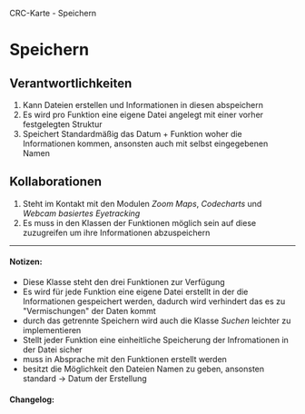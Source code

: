 CRC-Karte - Speichern

# Speichern
## Verantwortlichkeiten
<!-- Wissen, welches verwaltet und angeboten wird, Aktion die angeboten werden, öffentliche Leistung -->
<!-- "Walkthrough" -> Szenarien zur Anwendung des Systems -->
<!-- Nichts, was eine andere Klasse machen könnte -->
<!-- Die Sachen die die Klasse macht -> keiner anderen Klasse geben -->
<!-- zentrale Verantwortlichkeiten vs verteilt -->
1. Kann Dateien erstellen und Informationen in diesen abspeichern
2. Es wird pro Funktion eine eigene Datei angelegt mit einer vorher festgelegten Struktur
3. Speichert Standardmäßig das Datum + Funktion woher die Informationen kommen, ansonsten auch mit selbst eingegebenen Namen

## Kollaborationen
<!-- Kann die Klasse die Verantwortlichkeiten selbstädnig erfüllen? Was benötigt sie von welcher Klasse? -->
<!-- Was weiß die Klasse? Welche anderen Klassen benötigen die Informationen? -->
1. Steht im Kontakt mit den Modulen *Zoom Maps*, *Codecharts* und *Webcam basiertes Eyetracking*
2. Es muss in den Klassen der Funktionen möglich sein auf diese zuzugreifen um ihre Informationen abzuspeichern

---
#### Notizen:
<!-- Hier Notizen zum Denkprozess, Hintergrundgedanken, Klarstellungen hinzufügen  -->
- Diese Klasse steht den drei Funktionen zur Verfügung
- Es wird für jede Funktion eine eigene Datei erstellt in der die Informationen gespeichert werden, dadurch wird verhindert das es zu "Vermischungen" der Daten kommt
- durch das getrennte Speichern wird auch die Klasse *Suchen* leichter zu implementieren
- Stellt jeder Funktion eine einheitliche Speicherung der Infromationen in der Datei sicher
- muss in Absprache mit den Funktionen erstellt werden
- besitzt die Möglichkeit den Dateien Namen zu geben, ansonsten standard -> Datum der Erstellung
#### Changelog:
<!-- Hier eventuelle Abänderungen dokumentieren -->
